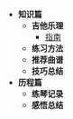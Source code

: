 - **知识篇**
    - **吉他乐理**
        - [指南](/教程/第一篇)
    - **练习方法**
    - **推荐曲谱**
    - **技巧总结**
- **历程篇**
    - **练琴记录**
    - **感悟总结**

